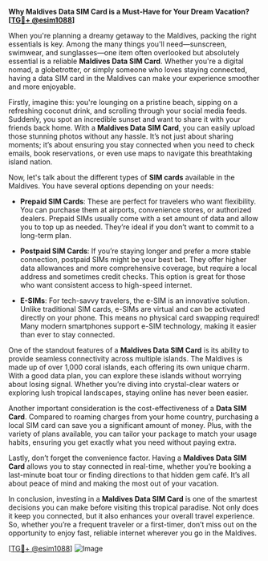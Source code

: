 **Why Maldives Data SIM Card is a Must-Have for Your Dream Vacation? [[TG💪+ @esim1088](https://t.me/s/esim1088)]**

When you're planning a dreamy getaway to the Maldives, packing the right essentials is key. Among the many things you'll need—sunscreen, swimwear, and sunglasses—one item often overlooked but absolutely essential is a reliable **Maldives Data SIM Card**. Whether you're a digital nomad, a globetrotter, or simply someone who loves staying connected, having a data SIM card in the Maldives can make your experience smoother and more enjoyable.

Firstly, imagine this: you're lounging on a pristine beach, sipping on a refreshing coconut drink, and scrolling through your social media feeds. Suddenly, you spot an incredible sunset and want to share it with your friends back home. With a **Maldives Data SIM Card**, you can easily upload those stunning photos without any hassle. It’s not just about sharing moments; it’s about ensuring you stay connected when you need to check emails, book reservations, or even use maps to navigate this breathtaking island nation.

Now, let's talk about the different types of **SIM cards** available in the Maldives. You have several options depending on your needs:

- **Prepaid SIM Cards**: These are perfect for travelers who want flexibility. You can purchase them at airports, convenience stores, or authorized dealers. Prepaid SIMs usually come with a set amount of data and allow you to top up as needed. They’re ideal if you don’t want to commit to a long-term plan.
  
- **Postpaid SIM Cards**: If you’re staying longer and prefer a more stable connection, postpaid SIMs might be your best bet. They offer higher data allowances and more comprehensive coverage, but require a local address and sometimes credit checks. This option is great for those who want consistent access to high-speed internet.

- **E-SIMs**: For tech-savvy travelers, the e-SIM is an innovative solution. Unlike traditional SIM cards, e-SIMs are virtual and can be activated directly on your phone. This means no physical card swapping required! Many modern smartphones support e-SIM technology, making it easier than ever to stay connected.

One of the standout features of a **Maldives Data SIM Card** is its ability to provide seamless connectivity across multiple islands. The Maldives is made up of over 1,000 coral islands, each offering its own unique charm. With a good data plan, you can explore these islands without worrying about losing signal. Whether you’re diving into crystal-clear waters or exploring lush tropical landscapes, staying online has never been easier.

Another important consideration is the cost-effectiveness of a **Data SIM Card**. Compared to roaming charges from your home country, purchasing a local SIM card can save you a significant amount of money. Plus, with the variety of plans available, you can tailor your package to match your usage habits, ensuring you get exactly what you need without paying extra.

Lastly, don’t forget the convenience factor. Having a **Maldives Data SIM Card** allows you to stay connected in real-time, whether you’re booking a last-minute boat tour or finding directions to that hidden gem café. It’s all about peace of mind and making the most out of your vacation.

In conclusion, investing in a **Maldives Data SIM Card** is one of the smartest decisions you can make before visiting this tropical paradise. Not only does it keep you connected, but it also enhances your overall travel experience. So, whether you’re a frequent traveler or a first-timer, don’t miss out on the opportunity to enjoy fast, reliable internet wherever you go in the Maldives.

[[TG💪+ @esim1088](https://t.me/s/esim1088)] ![Image](https://i.postimg.cc/Y0z9fWf4/image.png)